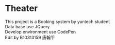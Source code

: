 # Theater
This project is a  Booking system by yuntech student  
Data base use JQuery  
Develop environment use CodePen  
Edit by B10313159 唐翰平  

